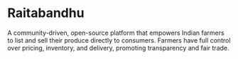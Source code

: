 # Raitabandhu
A community-driven, open-source platform that empowers Indian farmers to list and sell their produce directly to consumers. Farmers have full control over pricing, inventory, and delivery, promoting transparency and fair trade.
